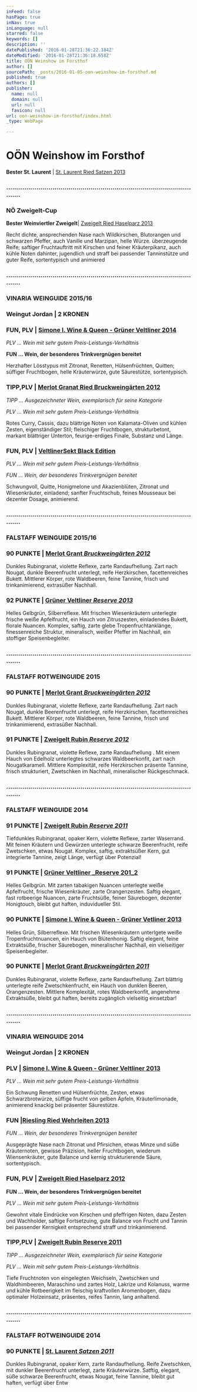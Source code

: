 ```yaml
---
inFeed: false
hasPage: true
inNav: true
inLanguage: null
starred: false
keywords: []
description: ''
datePublished: '2016-01-28T21:36:22.184Z'
dateModified: '2016-01-28T21:36:18.658Z'
title: OÖN Weinshow im Forsthof
author: []
sourcePath: _posts/2016-01-05-oon-weinshow-im-forsthof.md
published: true
authors: []
publisher:
  name: null
  domain: null
  url: null
  favicon: null
url: oon-weinshow-im-forsthof/index.html
_type: WebPage

---
```

# OÖN Weinshow im Forsthof

**Bester St. Laurent** | [St. Laurent Ried Satzen 2013][0]

### ...................................................................................................

### NÖ Zweigelt-Cup

**Bester Weinviertler Zweigelt**| [Zweigelt Ried Haselparz 2013][1]

Recht dichte, ansprechenden Nase nach Wildkirschen, Blutorangen und schwarzen Pfeffer, auch Vanille und Marzipan, helle Würze. überzeugende Reife; saftiger Fruchtauftritt mit Kirschen und feiner Kräuterpikanz, auch kühle Noten dahinter, jugendlich und straff bei passender Tanninstütze und guter Reife, sortentypisch und animiered

### ...................................................................................................

### VINARIA WEINGUIDE 2015/16

### Weingut Jordan | 2 KRONEN

### FUN, PLV  | [Simone I. Wine & Queen - Grüner Veltliner 2014][2]

_PLV ... Wein mit sehr gutem Preis-Leistungs-Verhältnis_

__FUN ... Wein, der besonderes Trinkvergnügen bereitet__

Herzhafter Lösstypus mit Zitronat, Renetten, Hülsenfrüchten, Quitten; süffiger Fruchtbogen, helle Kräuterwürze, gute Säurestütze, sortentypisch. 

### TIPP,PLV | [Merlot Granat Ried Bruckweingärten 2012][3]

_TIPP ... Ausgezeichneter Wein, exemplarisch für seine Kategorie_

_PLV ... Wein mit sehr gutem Preis-Leistungs-Verhältnis_

Rotes Curry, Cassis, dazu blättrige Noten von Kalamata-Oliven und kühlen Zesten, eigenständiger Stil; fleischiger Fruchtbogen, strukturbetont, markant blättriger Unterton, feurige-erdiges Finale, Substanz und Länge. 

### FUN, PLV  | [VeltlinerSekt Black Edition][4]

_PLV ... Wein mit sehr gutem Preis-Leistungs-Verhältnis_

_FUN ... Wein, der besonderes Trinkvergnügen bereitet_

Schwungvoll, Quitte, Honigmelone und Akazienblüten, Zitronat und Wiesenkräuter, einladend; sanfter Fruchtschub, feines Mousseaux bei dezenter Dosage, animierend.

### ...................................................................................................

### FALSTAFF WEINGUIDE 2015/16

### 90 PUNKTE | [Merlot Grant _Bruckweingärten 2012_][3]

Dunkles Rubingranat, violette Reflexe, zarte Randaufhellung. Zart nach Nougat, dunkle Beerenfrucht unterlegt, reife Herzkirschen, facettenreiches Bukett. Mittlerer Körper, rote Waldbeeren, feine Tannine, frisch und trinkanimierend, extrasüßer Nachhall. 

### 92 PUNKTE | [Grüner Veltliner _Reserve 2013_][5]

Helles Gelbgrün, Silberreflexe. Mit frischen Wiesenkräutern unterlegte frische weiße Apfelfrucht, ein Hauch von Zitruszesten, einladendes Bukett, florale Nuancen. Komplex, saftig, zarte glebe Tropenfruchtanklänge, finessenreiche Struktur, mineralisch, weißer Pfeffer im Nachhall, ein stoffiger Speisenbegleiter. 

### ...................................................................................................

### FALSTAFF ROTWEINGUIDE 2015

### 90 PUNKTE | [Merlot Grant _Bruckweingärten 2012_][3]

Dunkles Rubingranat, violette Reflexe, zarte Randaufhellung. Zart nach Nougat, dunkle Beerenfrucht unterlegt, reife Herzkirschen, facettenreiches Bukett. Mittlerer Körper, rote Waldbeeren, feine Tannine, frisch und trinkanimierend, extrasüßer Nachhall. 

### 91 PUNKTE | [Zweigelt Rubin _Reserve 2012_][6]

Dunkles Rubingranat, violette Reflexe, zarte Randaufhellung . Mit einem Hauch von Edelholz unterlegtes schwarzes Waldbeerkonfit, zart nach Nougatkaramell. Mittlere Komplexität, reife Herzkirschen präsente Tannine, frisch strukturiert, Zwetschken im Nachhall, mineralischer Rückgeschmack.

### ...................................................................................................

### FALSTAFF WEINGUIDE 2014

### 91 PUNKTE | [Zweigelt Rubin _Reserve 2011_][6]

Tiefdunkles Rubingranat, opaker Kern, violette Reflexe, zarter Waserrand. Mit feinen Kräutern und Gewürzen unterlegte schwarze Beerenfrucht, reife Zwetschken, etwas Nougat. Komplex, saftig, extraktsüßer Kern, gut integrierte Tannine, zeigt Länge, verfügt über Potenzial!

### 91 PUNKTE | [Grüner Veltliner _Reserve 201_2][5]

Helles Gelbgrün. Mit zarten tabakigen Nuancen unterlegte weiße Apfelfrucht, frische Wiesenkräuter, zarte Orangenzesten. Saftig elegant, fast rotbeerige Nuancen, zarte Fruchtsüße, feiner Säurebogen, dezenter Honigtouch, bleibt gut haften, induvidueller Stil.

### 90 PUNKTE | [Simone I. Wine & Queen - Grüner Vetliner 2013][2]

Helles Grün, Silberreflexe. Mit frischen Wiesenkräutern unterlgete weiße Tropenfruchtnuancen, ein Hauch von Blütenhonig. Saftig elegent, feine Extraktsüße, frischer Säurebogen, mineralischer Nachhall, ein vielseitiger Speisenbegleiter.

### 90 PUNKTE | [Merlot Grant _Bruckweingärten 2011_][3]

Dunkles Rubingranat, violette Reflexe, zarte Randaufhellung. Zart blättrig unterlegte reife Zwetschkenfrucht, ein Hauch von dunklen Beeren, Orangenzesten. Mittlere Komplexität, rotes Waldbeerkonfit, angenehme Extraktsüße, bleibt gut haften, bereits zugänglich vielseitig einsetzbar!

### ...................................................................................................

### VINARIA WEINGUIDE 2014

### Weingut Jordan | 2 KRONEN

### PLV  | [Simone I. Wine & Queen - Grüner Veltliner 2013][2]

_PLV ... Wein mit sehr gutem Preis-Leistungs-Verhältnis_

Ein Schwung Renetten und Hülsenfrüchte, Zesten, etwas Schwarzbrotwürze, süffige frucht von gelben Äpfeln, Kräuterlimonade, animierend knackig bei präsenter Säurestütze.  

### FUN  |[Riesling Ried Wehrleiten 2013][7]

_FUN ... Wein, der besonderes Trinkvergnügen bereitet_

Ausgeprägte Nase nach Zitronat und Pfirsichen, etwas Minze und süße Kräuternoten, gewisse Präzision, heller Fruchtbogen, wiederum Wiensenkräuter, gute Balance und kernig strukturierende Säure, sortentypisch. 

### FUN, PLV | [Zweigelt Ried Haselparz 2012][1]

__FUN ... Wein, der besonderes Trinkvergnügen bereitet__

_PLV ... Wein mit sehr gutem Preis-Leistungs-Verhältnis_

Gewohnt vitale Eindrücke von Kirschen und pfeffrigen Noten, dazu Zesten und Wachholder, saftige Fortsetzuing, gute Balance von Frucht und Tannin bei passender Kernigkeit entsprechend straff und trinkanimierend.

### TIPP,PLV | [Zweigelt Rubin Reserve 2011][6]

_TIPP ... Ausgezeichneter Wein, exemplarisch für seine Kategorie_

_PLV ... Wein mit sehr gutem Preis-Leistungs-Verhältnis_

Tiefe Fruchtnoten von eingelegten Weichseln, Zwetschken und Waldhimbeeren, Maraschino und zartes Holz, Lakrize und Kolanuss, warme und kühle Rotbeerigkeit im fleischig kraftvollen Aromenbogen, dazu optimaler Holzeinsatz, präsentes, reifes Tannin, lang anhaltend. 

### ...................................................................................................

### FALSTAFF ROTWEINGUIDE 2014

### 90 PUNKTE | [St. Laurent _Satzen 2011_][0]

Dunkles Rubingranat, opaker Kern, zarte Randaufhellung. Reife Zwetschken, mit dunkler Beerenfrucht unterlegt, zarte Kräuterwürze. Satftig, elegant, süße schwarze Beerenfrucht, etwas Nougat, feine Tannine, bleibt gut haften, verfügt über Entw

[0]: http://www.weingut-jordan.at/php_deu/sortiment.php?rotwein=6
[1]: http://www.weingut-jordan.at/php_deu/sortiment.php?rotwein=4
[2]: http://www.weingut-jordan.at/php_deu/sortiment.php?weisswein=3
[3]: http://www.weingut-jordan.at/php_deu/sortiment.php?rotwein=5
[4]: http://www.weingut-jordan.at/php_deu/sortiment.php?sonst=3
[5]: http://www.weingut-jordan.at/php_deu/sortiment.php?weisswein=6
[6]: http://www.weingut-jordan.at/php_deu/sortiment.php?rotwein=7
[7]: http://www.weingut-jordan.at/php_deu/sortiment.php?weisswein=1